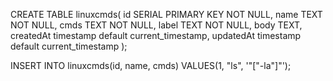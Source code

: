 CREATE TABLE linuxcmds(
  id SERIAL PRIMARY KEY NOT NULL,
  name           TEXT  NOT NULL,
  cmds           TEXT  NOT NULL,
  label          TEXT  NOT NULL,
  body            TEXT,
  createdAt timestamp default current_timestamp,
  updatedAt timestamp default current_timestamp
);

INSERT INTO linuxcmds(id, name, cmds) VALUES(1, "ls", '\"[\"-la\"]\"');